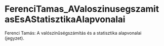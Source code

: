 # FerenciTamas_AValoszinusegszamitasEsAStatisztikaAlapvonalai
Ferenci Tamás: A valószínűségszámítás és a statisztika alapvonalai (jegyzet).
